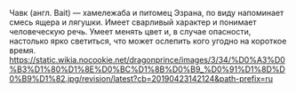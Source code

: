 Чавк (англ. Bait) — хамележаба и питомец Эзрана, по виду напоминает смесь ящера и лягушки. Имеет сварливый характер и понимает человеческую речь. Умеет менять цвет и, в случае опасности, настолько ярко светиться, что может ослепить кого угодно на короткое время.
https://static.wikia.nocookie.net/dragonprince/images/3/34/%D0%A3%D0%B3%D1%80%D1%8E%D0%BC%D1%8B%D0%B9_%D0%91%D1%8D%D0%B9%D1%82.jpg/revision/latest?cb=20190423142124&path-prefix=ru
